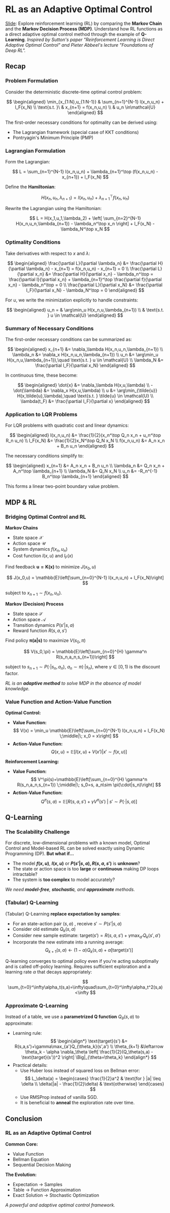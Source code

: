 # RL as an Adaptive Optimal Control

[Slide](/assets/rlascontrol.pdf): Explore reinforcement learning (RL) by comparing the **Markov Chain** and the **Markov Decision Process (MDP)**. Understand how RL functions as a direct adaptive optimal control method through the example of **Q-Learning**. _Inspired by Sutton's paper "Reinforcement Learning is Direct Adaptive Optimal Control" and Pieter Abbeel's lecture "Foundations of Deep RL"._

<PlayerBilibili videoId="BV1MDWPzMEnw" />

## Recap

### Problem Formulation

Consider the deterministic discrete-time optimal control problem:

$$
\begin{aligned}
\min_{x_{1:N},u_{1:N-1}} & \sum_{n=1}^{N-1} l(x_n,u_n) + l_F(x_N) \\
\text{s.t. }\ & x_{n+1} = f(x_n,u_n) \\
& u_n \in\mathcal{U}
\end{aligned}
$$

The first-order necessary conditions for optimality can be derived using:

- The Lagrangian framework (special case of KKT conditions)
- Pontryagin's Minimum Principle (PMP)

### Lagrangian Formulation

Form the Lagrangian:

$$
L = \sum_{n=1}^{N-1} l(x_n,u_n) + \lambda_{n+1}^\top (f(x_n,u_n) - x_{n+1}) + l_F(x_N)
$$

Define the **Hamiltonian**:

$$
H(x_n,u_n,\lambda_{n+1}) = l(x_n,u_n) + \lambda_{n+1}^\top f(x_n,u_n)
$$

Rewrite the Lagrangian using the Hamiltonian:

$$
L = H(x_1,u_1,\lambda_2) + \left[ \sum_{n=2}^{N-1} H(x_n,u_n,\lambda_{n+1}) - \lambda_n^\top x_n \right] + l_F(x_N) - \lambda_N^\top x_N
$$

### Optimality Conditions

Take derivatives with respect to $x$ and $\lambda$:

$$
\begin{aligned}
\frac{\partial L}{\partial \lambda_n} &= \frac{\partial H}{\partial \lambda_n} - x_{n+1} = f(x_n,u_n) - x_{n+1} = 0 \\
\frac{\partial L}{\partial x_n} &= \frac{\partial H}{\partial x_n} - \lambda_n^\top = \frac{\partial l}{\partial x_n} + \lambda_{n+1}^\top \frac{\partial f}{\partial x_n} - \lambda_n^\top = 0 \\
\frac{\partial L}{\partial x_N} &= \frac{\partial l_F}{\partial x_N} - \lambda_N^\top = 0
\end{aligned}
$$

For $u$, we write the minimization explicitly to handle constraints:

$$
\begin{aligned}
u_n = & \arg\min_u H(x_n,u,\lambda_{n+1}) \\
& \text{s.t. } u \in \mathcal{U}
\end{aligned}
$$

### Summary of Necessary Conditions

The first-order necessary conditions can be summarized as:

$$
\begin{aligned}
x_{n+1} &= \nabla_\lambda H(x_n,u_n,\lambda_{n+1}) \\
\lambda_n &= \nabla_x H(x_n,u_n,\lambda_{n+1}) \\
u_n &= \arg\min_u H(x_n,u,\lambda_{n+1}),\quad \text{s.t. } u \in \mathcal{U} \\
\lambda_N &= \frac{\partial l_F}{\partial x_N}
\end{aligned}
$$

In continuous time, these become:

$$
\begin{aligned}
\dot{x} &= \nabla_\lambda H(x,u,\lambda) \\
-\dot{\lambda} &= \nabla_x H(x,u,\lambda) \\
u &= \arg\min_{\tilde{u}} H(x,\tilde{u},\lambda),\quad \text{s.t. } \tilde{u} \in \mathcal{U} \\
\lambda(t_F) &= \frac{\partial l_F}{\partial x}
\end{aligned}
$$

### Application to LQR Problems

For LQR problems with quadratic cost and linear dynamics:

$$
\begin{aligned}
l(x_n,u_n) &= \frac{1}{2}(x_n^\top Q_n x_n + u_n^\top R_n u_n) \\
l_F(x_N) &= \frac{1}{2}x_N^\top Q_N x_N \\
f(x_n,u_n) &= A_n x_n + B_n u_n
\end{aligned}
$$

The necessary conditions simplify to:

$$
\begin{aligned}
x_{n+1} &= A_n x_n + B_n u_n \\
\lambda_n &= Q_n x_n + A_n^\top \lambda_{n+1} \\
\lambda_N &= Q_N x_N \\
u_n &= -R_n^{-1} B_n^\top \lambda_{n+1}
\end{aligned}
$$

This forms a linear two-point boundary value problem.

## MDP & RL

### Bridging Optimal Control and RL

**Markov Chains**

- State space $\mathcal{X}$
- Action space $\mathcal{U}$
- System dynamics $f(x_n,u_n)$
- Cost function $l(x,u)$ and $l_F(x)$

Find feedback $\boldsymbol{u=K(x)}$ to minimize $J(x_0,u)$

$$
J(x_0,u) = \mathbb{E}\left[\sum_{n=0}^{N-1} l(x_n,u_n) + l_F(x_N)\right]
$$

subject to $x_{n+1} \sim f(x_n,u_n)$.

**Markov (Decision) Process**

- State space $\mathcal{S}$
- Action space $\mathcal{A}$
- Transition dynamics $P(s'|s,a)$
- Reward function $R(s,a,s')$

Find policy $\boldsymbol{\pi(a|s)}$ to maximize $V(s_0,\pi)$

$$
V(s_0,\pi) = \mathbb{E}\left[\sum_{n=0}^{H} \gamma^n R(s_n,a_n,s_{n+1})\right]
$$

subject to $s_{n+1} \sim P(\cdot|s_n,a_n)$, $a_n \sim \pi(\cdot|s_n)$, where $\gamma\in[0,1)$ is the discount factor.

_RL is an **adaptive method** to solve MDP in the absence of model knowledge._

### Value Function and Action-Value Function

**Optimal Control:**

- **Value Function:**
  $$
  V(x) = \min_u \mathbb{E}\left[\sum_{n=0}^{N-1} l(x_n,u_n) + l_F(x_N) \;\middle|\; x_0 = x\right]
  $$
- **Action-Value Function:**
  $$
  Q(x,u) = \mathbb{E}\left[l(x,u) + V(x')\middle| x'\sim f(x,u)\right]
  $$

**Reinforcement Learning:**

- **Value Function:**
  $$
  V^\pi(s)=\mathbb{E}\left[\sum_{n=0}^{H} \gamma^n R(s_n,a_n,s_{n+1}) \;\middle|\; s_0=s, a_n\sim \pi(\cdot|s_n)\right]
  $$
- **Action-Value Function:**
  $$
  Q^\pi(s,a)=\mathbb{E}\left[R(s,a,s') + \gamma V^\pi(s') \;\middle|\; s'\sim P(\cdot|s,a)\right]
  $$

## Q-Learning

### The Scalability Challenge

For discrete, low-dimensional problems with a known model, Optimal Control and Model-based RL can be solved exactly using Dynamic Programming (DP). **But what if...**

- The model **$f(x,u)$**, **$l(x,u)$** or **$P(s'|s,a), R(s,a,s')$** is **unknown**?
- The state or action space is too **large** or **continuous** making DP loops intractable?
- The system is **too complex** to model accurately?

_We need **model-free**, **stochastic**, and **approximate** methods._

### (Tabular) Q-Learning

(Tabular) Q-Learning **replace expectation by samples**:

- For an state-action pair $(s,a)$ , receive $s'\sim P(s'|s,a)$
- Consider old estimate $Q_k(s,a)$
- Consider new sample estimate:
  $\text{target}(s')=R(s,a,s')+\gamma\max_{a'}Q_k(s',a')$
- Incorporate the new estimate into a running average:
  $$
  Q_{k+1}(s,a)\leftarrow(1-\alpha)Q_k(s,a)+\alpha[\text{target}(s')]
  $$

Q-learning converges to optimal policy even if you're acting suboptimally and is called off-policy learning. Requires sufficient exploration and a learning rate $\alpha$ that decays appropriately:

$$
\sum_{t=0}^\infty\alpha_t(s,a)=\infty\quad\sum_{t=0}^\infty\alpha_t^2(s,a)<\infty
$$

### Approximate Q-Learning

Instead of a table, we use a **parametrized Q function** $Q_\theta(s,a)$ to approximate:

- Learning rule:
  $$
  \begin{align*}
  \text{target}(s') &= R(s,a,s')+\gamma\max_{a'}Q_{\theta_k}(s',a') \\
  \theta_{k+1} &\leftarrow \theta_k - \alpha \nabla_\theta \left[ \frac{1}{2}(Q_\theta(s,a) - \text{target}(s'))^2 \right] \Big|_{\theta=\theta_k}
  \end{align*}
  $$
- Practical details:
  - Use Huber loss instead of squared loss on Bellman error:
    $$
    L_\delta(a) = \begin{cases}
    \frac{1}{2}a^2 & \text{for } |a| \leq \delta \\
    \delta(|a| - \frac{1}{2}\delta) & \text{otherwise}
    \end{cases}
    $$
  - Use RMSProp instead of vanilla SGD.
  - It is beneficial to **anneal** the exploration rate over time.

## Conclusion

### RL as an Adaptive Optimal Control

**Common Core:**

- Value Function
- Bellman Equation
- Sequential Decision Making

**The Evolution:**

- Expectation $\rightarrow$ Samples
- Table $\rightarrow$ Function Approximation
- Exact Solution $\rightarrow$ Stochastic Optimization

_A powerful and adaptive optimal control framework._
